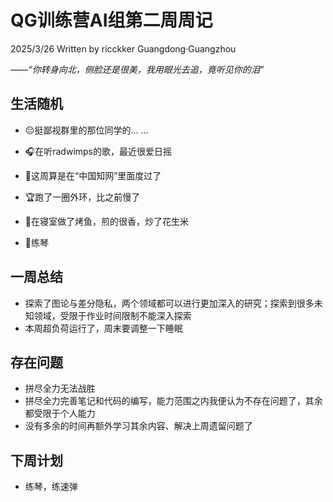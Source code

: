 # QG训练营AI组第二周周记

2025/3/26 Written by ricckker Guangdong·Guangzhou

*——“你转身向北，侧脸还是很美，我用眼光去追，竟听见你的泪”*

## 生活随机

- 😔挺鄙视群里的那位同学的... ...

- 🎧在听radwimps的歌，最近很爱日摇
- 🥵这周算是在“中国知网”里面度过了
- 🏆跑了一圈外环，比之前慢了
- 🤩在寝室做了烤鱼，煎的很香，炒了花生米
- 🎸练琴

## 一周总结

- 探索了图论与差分隐私，两个领域都可以进行更加深入的研究；探索到很多未知领域，受限于作业时间限制不能深入探索
- 本周超负荷运行了，周末要调整一下睡眠

## 存在问题

- 拼尽全力无法战胜
- 拼尽全力完善笔记和代码的编写，能力范围之内我便认为不存在问题了，其余都受限于个人能力
- 没有多余的时间再额外学习其余内容、解决上周遗留问题了

## 下周计划

- 练琴，练速弹